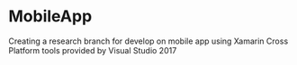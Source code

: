 # MobileApp
Creating a research branch for develop on mobile app using Xamarin Cross Platform tools provided by Visual Studio 2017
